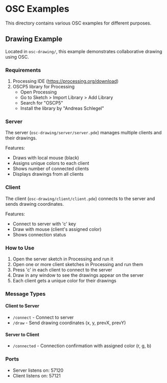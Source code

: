 # OSC Examples

This directory contains various OSC examples for different purposes.

## Drawing Example

Located in `osc-drawing/`, this example demonstrates collaborative drawing using OSC.

### Requirements

1. Processing IDE (https://processing.org/download)
2. OSCP5 library for Processing
   - Open Processing
   - Go to Sketch > Import Library > Add Library
   - Search for "OSCP5"
   - Install the library by "Andreas Schlegel"

### Server

The server (`osc-drawing/server/server.pde`) manages multiple clients and their drawings.

Features:
- Draws with local mouse (black)
- Assigns unique colors to each client
- Shows number of connected clients
- Displays drawings from all clients

### Client

The client (`osc-drawing/client/client.pde`) connects to the server and sends drawing coordinates.

Features:
- Connect to server with 'c' key
- Draw with mouse (client's assigned color)
- Shows connection status

### How to Use

1. Open the server sketch in Processing and run it
2. Open one or more client sketches in Processing and run them
3. Press 'c' in each client to connect to the server
4. Draw in any window to see the drawings appear on the server
5. Each client gets a unique color for their drawings

### Message Types

#### Client to Server
- `/connect` - Connect to server
- `/draw` - Send drawing coordinates (x, y, prevX, prevY)

#### Server to Client
- `/connected` - Connection confirmation with assigned color (r, g, b)

### Ports
- Server listens on: 57120
- Client listens on: 57121 